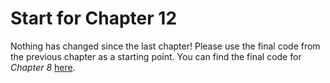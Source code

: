 # Start for Chapter 12

Nothing has changed since the last chapter! Please use the final code from the previous chapter as a starting point. You can find the final code for _Chapter 8_ [here](../../11-optimistic-ui/bee-rich/solution/).

